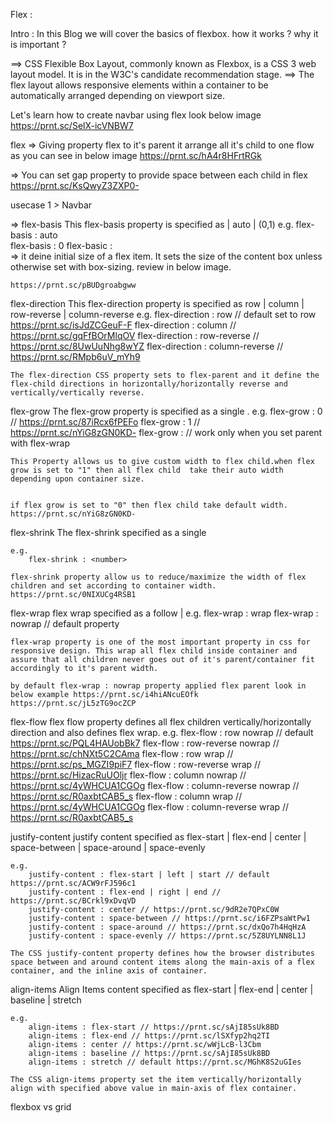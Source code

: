 Flex : 


Intro : 
In this Blog we will cover the basics of flexbox. how it works ? why it is important ?

==> CSS Flexible Box Layout, commonly known as Flexbox, is a CSS 3 web layout model. It is in the W3C's candidate recommendation stage. 
==> The flex layout allows responsive elements within a container to be automatically arranged depending on viewport size.

Let's learn how to create navbar using flex look below image
https://prnt.sc/SelX-icVNBW7


flex
=> Giving property flex to it's parent it arrange all it's child to one flow as you can see in below image
https://prnt.sc/hA4r8HFrtRGk

=> You can set gap property to provide space between each child in flex 
https://prnt.sc/KsQwyZ3ZXP0-



usecase 1 > Navbar

=> flex-basis
    This flex-basis property is specified as <number> | auto | (0,1)
    e.g.
        flex-basis  : auto  
        flex-basis  : 0 
        flex-basic  : <number>  
    => it deine initial size of a flex item. It sets the size of the content box unless otherwise set with box-sizing. review in below image.

    https://prnt.sc/pBUDgroabgww

flex-direction 
    This flex-direction property is specified as row | column | row-reverse | column-reverse
    e.g.
        flex-direction : row // default set to row https://prnt.sc/isJdZCGeuF-F
        flex-direction : column // https://prnt.sc/gqFfBOrMlqOV
        flex-direction : row-reverse // https://prnt.sc/8UwUuNhg8wYZ
        flex-direction : column-reverse // https://prnt.sc/RMpb6uV_mYh9

    The flex-direction CSS property sets to flex-parent and it define the flex-child directions in horizontally/horizontally reverse and vertically/vertically reverse.

flex-grow
    The flex-grow property is specified as a single <number>.
    e.g. 
        flex-grow : 0 // https://prnt.sc/87iRcx6fPEFo
        flex-grow : 1 // https://prnt.sc/nYiG8zGN0KD-
        flex-grow : <number> // work only when you set parent with flex-wrap

    This Property allows us to give custom width to flex child.when flex grow is set to "1" then all flex child  take their auto width depending upon container size. 
    
    
    if flex grow is set to "0" then flex child take default width.
    https://prnt.sc/nYiG8zGN0KD-


flex-shrink
    The flex-shrink specified as a single <number>

    e.g.
        flex-shrink : <number>

    flex-shrink property allow us to reduce/maximize the width of flex children and set according to container width. https://prnt.sc/0NIXUCg4RSB1 

flex-wrap 
    flex wrap specified as a follow <wrap> | <nowrap>
    e.g.
        flex-wrap : wrap
        flex-wrap : nowrap // default property 

    flex-wrap property is one of the most important property in css for responsive design. This wrap all flex child inside container and assure that all children never goes out of it's parent/container fit accordingly to it's parent width.

    by default flex-wrap : nowrap property applied flex parent look in below example https://prnt.sc/i4hiANcuEOfk
    https://prnt.sc/jL5zTG9ocZCP
     

flex-flow
    flex flow property defines all flex children vertically/horizontally direction and also defines flex wrap.
    e.g.
        flex-flow : row nowrap // default https://prnt.sc/PQL4HAUobBk7
        flex-flow : row-reverse nowrap  // https://prnt.sc/chNXt5C2CAma
        flex-flow : row wrap // https://prnt.sc/ps_MGZI9piF7
        flex-flow : row-reverse wrap  // https://prnt.sc/HizacRuUOljr
        flex-flow : column nowrap // https://prnt.sc/4yWHCUA1CGOg
        flex-flow : column-reverse nowrap // https://prnt.sc/R0axbtCAB5_s 
        flex-flow : column wrap // https://prnt.sc/4yWHCUA1CGOg
        flex-flow : column-reverse wrap // https://prnt.sc/R0axbtCAB5_s 
        

justify-content 
    justify content specified as flex-start | flex-end | center | space-between | space-around | space-evenly 

    e.g.
        justify-content : flex-start | left | start // default https://prnt.sc/ACW9rFJ596c1
        justify-content : flex-end | right | end // https://prnt.sc/BCrkl9xDvqVD
        justify-content : center // https://prnt.sc/9dR2e7QPxC0W
        justify-content : space-between // https://prnt.sc/i6FZPsaWtPw1
        justify-content : space-around // https://prnt.sc/dxQo7h4HqHzA
        justify-content : space-evenly // https://prnt.sc/5Z8UYLNN8L1J

    The CSS justify-content property defines how the browser distributes space between and around content items along the main-axis of a flex container, and the inline axis of container.

align-items 
    Align Items content specified as flex-start | flex-end | center | baseline | stretch 

    e.g.
        align-items : flex-start // https://prnt.sc/sAjI85sUk8BD
        align-items : flex-end // https://prnt.sc/lSXfyp2hq2TI
        align-items : center // https://prnt.sc/wWjLcB-l3Cbm
        align-items : baseline // https://prnt.sc/sAjI85sUk8BD
        align-items : stretch // default https://prnt.sc/MGhK8S2uGIes

    The CSS align-items property set the item vertically/horizontally align with specified above value in main-axis of flex container.

flexbox vs grid 
